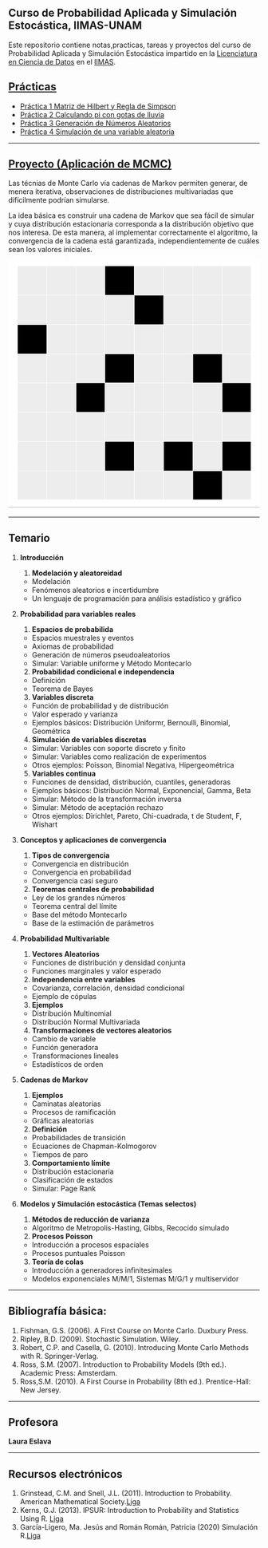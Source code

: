 ## Curso de Probabilidad Aplicada y Simulación Estocástica, IIMAS-UNAM
Este repositorio contiene notas,practicas, tareas y proyectos del curso de Probabilidad Aplicada y Simulación Estocástica impartido en la [Licenciatura en Ciencia de Datos](https://cienciadatos.iimas.unam.mx/) en el [IIMAS](https://www.iimas.unam.mx/).

## [Prácticas](practicas/)
- [Práctica 1 Matriz de Hilbert y Regla de Simpson](https://github.com/gandres-dev/Probabilidad-aplicada-y-simulacion-estocastica/blob/main/practicas/01-practica1/Practica1_PASE.pdf)
- [Práctica 2 Calculando pi con gotas de lluvia](https://github.com/gandres-dev/Probabilidad-aplicada-y-simulacion-estocastica/tree/main/practicas/02-practica2)
- [Práctica 3 Generación de Números Aleatorios](https://github.com/gandres-dev/Probabilidad-aplicada-y-simulacion-estocastica/tree/main/practicas/03-practica3)
- [Práctica 4 Simulación de una variable aleatoria](https://github.com/gandres-dev/Probabilidad-aplicada-y-simulacion-estocastica/tree/main/practicas/04-practica4)
<!-- - []() -->

---
## [Proyecto (Aplicación de MCMC)](https://nbviewer.org/github/gandres-dev/Probabilidad-aplicada-y-simulacion-estocastica/blob/main/Proyecto/Codigo/Aplicacion-MCMC.ipynb)
Las técnias de Monte Carlo vía cadenas de Markov permiten generar, de menera iterativa, observaciones de distribuciones multivariadas que difícilmente podrían simularse. 

La idea básica es construir una cadena de Markov que sea fácil de simular y cuya distribución estacionaria corresponda a la distribución objetivo que nos interesa. De esta manera, al implementar correctamente el algoritmo, la convergencia de la cadena está garantizada, independientemente de cuáles sean los valores iniciales.

![demo](Proyecto/img/demo.gif)

---
## Temario
1. **Introducción**
    1. **Modelación y aleatoreidad**
      - Modelación
      - Fenómenos aleatorios e incertidumbre
      - Un lenguaje de programación para análisis estadístico y gráfico
  
2. **Probabilidad para variables reales**
    1. **Espacios de probabilida**
      - Espacios muestrales y eventos
      - Axiomas de probabilidad
      - Generación de números pseudoaleatorios
      - Simular: Variable uniforme y Método Montecarlo
    2. **Probabilidad condicional e independencia**
      - Definición
      - Teorema de Bayes      
    3. **Variables discreta**
      - Función de probabilidad y de distribución
      - Valor esperado y varianza
      - Ejemplos básicos: Distribución Uniformr, Bernoulli, Binomial, Geométrica
    4. **Simulación de variables discretas**
      - Simular: Variables con soporte discreto y finito
      - Simular: Variables como realización de experimentos
      - Otros ejemplos: Poisson, Binomial Negativa, Hipergeométrica    
    5. **Variables continua**
      - Funciones de densidad, distribución, cuantiles, generadoras
      - Ejemplos básicos: Distribución Normal, Exponencial, Gamma, Beta
      - Simular: Método de la transformación inversa
      - Simular: Método de aceptación rechazo
      - Otros ejemplos: Dirichlet, Pareto, Chi-cuadrada, t de Student, F, Wishart

3. **Conceptos y aplicaciones de convergencia**
    1. **Tipos de convergencia**
    - Convergencia en distribución
    - Convergencia en probabilidad
    - Convergencia casi seguro
    2. **Teoremas centrales de probabilidad**
    - Ley de los grandes números
    - Teorema central del límite
    - Base del método Montecarlo
    - Base de la estimación de parámetros
  
4. **Probabilidad Multivariable**
    1. **Vectores Aleatorios**
    - Funciones de distribución y densidad conjunta
    - Funciones marginales y valor esperado
    2. **Independencia entre variables**
    - Covarianza, correlación, densidad condicional
    - Ejemplo de cópulas
    3. **Ejemplos**
    - Distribución Multinomial
    - Distribución Normal Multivariada    
    4. **Transformaciones de vectores aleatorios**
    - Cambio de variable
    - Función generadora
    - Transformaciones lineales
    - Estadísticos de orden    

5. **Cadenas de Markov**
    1. **Ejemplos**
    - Caminatas aleatorias
    - Procesos de ramificación
    - Gráficas aleatorias
    2. **Definición**
    - Probabilidades de transición
    - Ecuaciones de Chapman-Kolmogorov
    - Tiempos de paro
    3. **Comportamiento límite**
    - Distribución estacionaria
    - Clasificación de estados
    - Simular: Page Rank

6. **Modelos y Simulación estocástica (Temas selectos)**
    1. **Métodos de reducción de varianza**
    - Algoritmo de Metropolis-Hasting, Gibbs, Recocido simulado
    2. **Procesos Poisson**
    - Introducción a procesos espaciales
    - Procesos puntuales Poisson
    3. **Teoría de colas**
    - Introducción a generadores infinitesimales
    - Modelos exponenciales M/M/1, Sistemas M/G/1 y multiservidor

---
## Bibliografía básica:
1. Fishman, G.S. (2006). A First Course on Monte Carlo. Duxbury Press.
2. Ripley, B.D. (2009). Stochastic Simulation. Wiley.
3. Robert, C.P. and Casella, G. (2010). Introducing Monte Carlo Methods with R.
Springer-Verlag.
4. Ross, S.M. (2007). Introduction to Probability Models (9th ed.). Academic Press:
Amsterdam.
5. Ross,S.M. (2010). A First Course in Probability (8th ed.). Prentice-Hall: New
Jersey.

---
## Profesora
**Laura Eslava**
  <!-- - Correo: blancavazquez2013[arroba]gmail.com -->

---
## Recursos electrónicos
1. Grinstead, C.M. and Snell, J.L. (2011). Introduction to Probability. American Mathematical Society.[Liga](https://www.math.dartmouth.edu/~prob/prob/prob.pdf)
2. Kerns, G.J. (2013). IPSUR: Introduction to Probability and Statistics Using R. [Liga](https://rdrr.io/cran/IPSUR/)
3. Garcı́a-Ligero, Ma. Jesús and Román Román, Patricia (2020) Simulación R.[Liga](https://www.dropbox.com/s/d9w78p7u3a0by9u/Simulacion_R-garcia-roman.pdf?dl=0)
